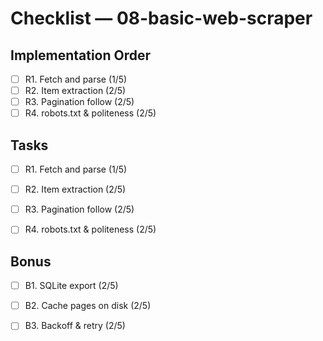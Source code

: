 # Checklist — 08-basic-web-scraper

## Implementation Order
- [ ] R1. Fetch and parse (1/5)
- [ ] R2. Item extraction (2/5)
- [ ] R3. Pagination follow (2/5)
- [ ] R4. robots.txt & politeness (2/5)

## Tasks

- [ ] R1. Fetch and parse (1/5)

- [ ] R2. Item extraction (2/5)

- [ ] R3. Pagination follow (2/5)

- [ ] R4. robots.txt & politeness (2/5)

## Bonus

- [ ] B1. SQLite export (2/5)

- [ ] B2. Cache pages on disk (2/5)

- [ ] B3. Backoff & retry (2/5)
